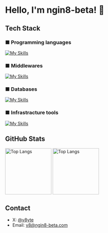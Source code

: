 # Hello, I'm ngin8-beta! 👋

## Tech Stack
### ■ Programming languages
[![My Skills](https://skillicons.dev/icons?i=go,python,bash&theme=light)](https://skillicons.dev)
### ■ Middlewares
[![My Skills](https://skillicons.dev/icons?i=nginx&theme=light)](https://skillicons.dev)
### ■ Databases
[![My Skills](https://skillicons.dev/icons?i=mysql,redis&theme=light)](https://skillicons.dev)
### ■ Infrastracture tools
[![My Skills](https://skillicons.dev/icons?i=aws,openstack,kubernetes,docker,terraform,ansible&theme=light)](https://skillicons.dev)  

## GitHub Stats
<p align="left"> 
  <img alt="Top Langs" height="150px" src="https://github-readme-stats-phi-sepia.vercel.app/api?username=ngin8-beta&show_icons=true&bg_color=30,e96443,904e95&title_color=fff&text_color=fff&rank_icon=github"/>
  <img alt="Top Langs" height="150px" src="https://github-readme-stats-phi-sepia.vercel.app/api/top-langs/?username=ngin8-beta&layout=compact&bg_color=30,e96443,904e95&title_color=fff&text_color=fff"/> 
</p>

## Contact
- X: [@v8yte](https://x.com/v8yte)
- Email: v8@ngin8-beta.com
